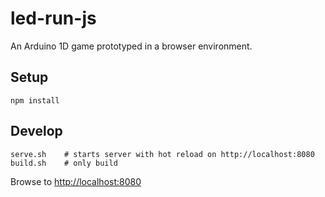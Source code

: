 # led-run-js 
An Arduino 1D game prototyped in a browser environment.

## Setup
   
    npm install
    
## Develop

    serve.sh    # starts server with hot reload on http://localhost:8080
    build.sh    # only build
    
    
Browse to [http://localhost:8080](http://localhost:8080)

